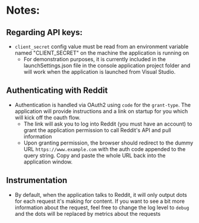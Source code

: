 # Notes:
## Regarding API keys:
- `client_secret` config value must be read from an environment variable named "CLIENT_SECRET" on the machine the application is running on
  - For demonstration purposes, it is currently included in the launchSettings.json file in the console application project folder and will work when the application is launched from Visual Studio.
 ## Authenticating with Reddit
 - Authentication is handled via OAuth2 using `code` for the `grant-type`. The application will provide instructions and a link on startup for you which will kick off the oauth flow.
   - The link will ask you to log into Reddit (you must have an account) to grant the application permission to call Reddit's API and pull information
   - Upon granting permission, the browser should redirect to the dummy URL `https://www.example.com` with the auth code appended to the query string.  Copy and paste the whole URL back into the application window.
## Instrumentation
- By default, when the application talks to Reddit, it will only output dots for each request it's making for content.  If you want to see a bit more information about the request, feel free to change the log level to `debug` and the dots will be replaced by metrics about the requests
